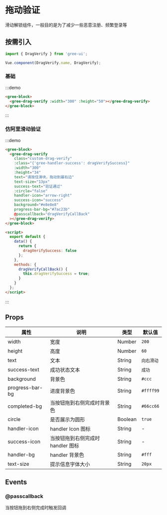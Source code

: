# 拖动验证

滑动解锁组件，一般目的是为了减少一些恶意注册、频繁登录等

## 按需引入

```javascript
import { DragVerify } from 'gree-ui';

Vue.component(DragVerify.name, DragVerify);
```

### 基础

:::demo

```html
<gree-block>
  <gree-drag-verify :width="300" :height="50"></gree-drag-verify>
</gree-block>
```

:::

### 仿阿里滑动验证

:::demo

```html
<gree-block>
  <gree-drag-verify
    class="custom-drag-verify"
    :class="{'gree-handler-success': dragVerifySuccess}"
    :width="300"
    :height="34"
    text="请按住滑块，拖动到最右边"
    text-size="13px"
    success-text="验证通过"
    :circle="false"
    handler-icon="arrow-right"
    success-icon="success"
    background="#e8e8e8"
    progress-bar-bg="#7ac23b"
    @passcallback="dragVerifyCallBack"
  ></gree-drag-verify>
</gree-block>

<script>
  export default {
    data() {
      return {
        dragVerifySuccess: false
      };
    },
    methods: {
      dragVerifyCallBack() {
        this.dragVerifySuccess = true;
      }
    }
  };
</script>
```

:::

## Props

| 属性            | 说明                              | 类型    | 默认值     |
| --------------- | --------------------------------- | ------- | ---------- |
| width           | 宽度                              | Number  | `200`      |
| height          | 高度                              | Number  | `60`       |
| text            | 文本                              | String  | `向右滑动` |
| success-text    | 成功状态文本                      | String  | `成功`     |
| background      | 背景色                            | String  | `#ccc`     |
| progress-bar-bg | 进度背景色                        | String  | `#ffff99`  |
| completed-bg    | 当按钮拖到右侧完成时背景色        | String  | `#66cc66`  |
| circle          | 是否展示为圆形                    | Boolean | `true`     |
| handler-icon    | handler Icon 图标                 | String  | \-         |
| success-icon    | 当按钮拖到右侧完成时 handler 图标 | String  | \-         |
| handler-bg      | handler 背景色                    | String  | `#fff`     |
| text-size       | 提示信息字体大小                  | String  | `20px`     |

## Events

### @passcallback

当按钮拖到右侧完成时触发回调

<script>
export default {
  data() {
    return {
      dragVerifySuccess: false
    };
  },
  methods: {
    dragVerifyCallBack() {
      this.dragVerifySuccess = true;
    }
  }
};
</script>

<style lang="less" scoped>
/deep/ .drag-verify {
  margin: 0 auto;
  &.custom-drag-verify {
    &.gree-handler-success {
      .gree-text {
        -webkit-text-fill-color: white;
      }
    }
    .gree-text {
      background: -webkit-gradient(linear, left top, right top, color-stop(0, #4d4d4d), color-stop(0.4, #4d4d4d), color-stop(0.5, #fff), color-stop(0.6, #4d4d4d), color-stop(1, #4d4d4d));
      -webkit-background-clip: text;
      -webkit-text-fill-color: transparent;
      animation: slidetounlock 3s infinite;
    }
    .gree-handler {
      position: absolute;
      left: 0;
      width: 40px !important;
      height: 34px !important;
      color: #9c9c9c;
      line-height: 34px;
      text-align: center;
      border: 1px solid #ccc;
      color: #737383;
      background-image: none;
      &.gree-handler-ok-bg {
        i {
          color: #76c61d;
        }
      }
    }
  }
}
@keyframes slidetounlock {
  0% {
    background-position: -131px 0;
  }
  100% {
    background-position: 131px 0;
  }
}
</style>
